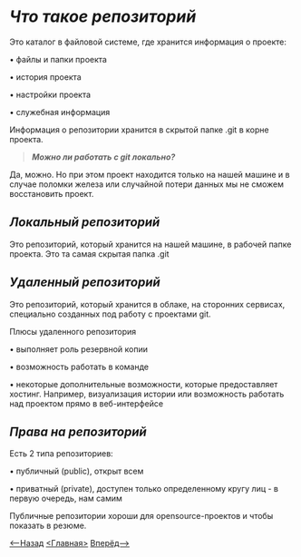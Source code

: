 # *Что такое репозиторий*

Это каталог в файловой системе, где хранится информация о проекте:

•	файлы и папки проекта

•	история проекта

•	настройки проекта

•	служебная информация

Информация о репозитории хранится в скрытой папке .git в корне проекта.

>***Можно ли работать с git локально?***

Да, можно. Но при этом проект находится только на нашей машине и в случае поломки железа или случайной потери данных мы не сможем восстановить проект.

## *Локальный репозиторий*

Это репозиторий, который хранится на нашей машине, в рабочей папке проекта. Это та самая скрытая папка .git

## *Удаленный репозиторий*

Это репозиторий, который хранится в облаке, на сторонних сервисах, специально созданных под работу с проектами git.

Плюсы удаленного репозитория

•	выполняет роль резервной копии

•	возможность работать в команде

•	некоторые дополнительные возможности, которые предоставляет хостинг. Например, визуализация истории или возможность работать над проектом прямо в веб-интерфейсе

## *Права на репозиторий*

Есть 2 типа репозиториев:

•	публичный (public), открыт всем

•	приватный (private), доступен только определенному кругу лиц - в первую очередь, нам самим

Публичные репозитории хороши для opensource-проектов и чтобы показать в резюме. 

 [<--Назад](./..pages/1.md)     [<Главная>](./../readme.md)    [Вперёд-->](./3.md) 

